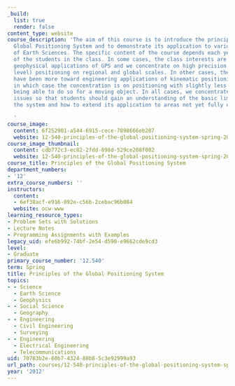 ```yaml
---
_build:
  list: true
  render: false
content_type: website
course_description: 'The aim of this course is to introduce the principles of the
  Global Positioning System and to demonstrate its application to various aspects
  of Earth Sciences. The specific content of the course depends each year on the interests
  of the students in the class. In some cases, the class interests are towards the
  geophysical applications of GPS and we concentrate on high precision (millimeter
  level) positioning on regional and global scales. In other cases, the interests
  have been more toward engineering applications of kinematic positioning with GPS
  in which case the concentration is on positioning with slightly less accuracy but
  being able to do so for a moving object. In all cases, we concentrate on the fundamental
  issues so that students should gain an understanding of the basic limitations of
  the system and how to extend its application to areas not yet fully explored.

  '
course_image:
  content: 6f252901-a544-6915-cece-7898666eb207
  website: 12-540-principles-of-the-global-positioning-system-spring-2012
course_image_thumbnail:
  content: cdb772c3-ec82-2fdd-898d-529ce208f002
  website: 12-540-principles-of-the-global-positioning-system-spring-2012
course_title: Principles of the Global Positioning System
department_numbers:
- '12'
extra_course_numbers: ''
instructors:
  content:
  - 6ef38acf-e916-092e-c56b-2cebac96b084
  website: ocw-www
learning_resource_types:
- Problem Sets with Solutions
- Lecture Notes
- Programming Assignments with Examples
legacy_uid: efe6b992-74bf-2e54-d590-e9662cde9cd3
level:
- Graduate
primary_course_number: '12.540'
term: Spring
title: Principles of the Global Positioning System
topics:
- - Science
  - Earth Science
  - Geophysics
- - Social Science
  - Geography
- - Engineering
  - Civil Engineering
  - Surveying
- - Engineering
  - Electrical Engineering
  - Telecommunications
uid: 70783b2e-60b7-4324-80b8-5c3e92999a93
url_path: courses/12-540-principles-of-the-global-positioning-system-spring-2012
year: '2012'
---
```


